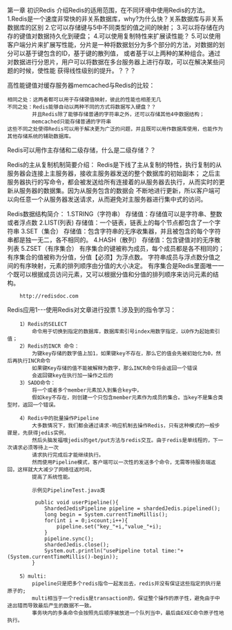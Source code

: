 第一章 初识Redis
    介绍Redis的适用范围，在不同环境中使用Redis的方法。
    1.Redis是一个速度非常快的非关系数据库，why?为什么快？关系数据库与非关系数据库的区别
    2.它可以存储键与5中不同类型的值之间的映射；
    3.可以将存储在内存的键值对数据持久化到硬盘；
    4.可以使用复制特性来扩展读性能？
    5.可以使用客户端分片来扩展写性能，分片是一种将数据划分为多个部分的方法，对数据的划分可以基于键包含的ID，基于键的散列值，
    或者基于以上两种的某种组合。通过对数据进行分恩片，用户可以将数据在多台服务器上进行存取，可以在解决某些问题的时候，使性能
    获得线性级别的提升。？？？
    
    
  高性能键值对缓存服务器memcached与Redis的比较：
    
    相同之处：这两者都可以用于存储键值映射，彼此的性能也相差无几
    不同之处：Redis能够自动以两种不同的方式将数据写入硬盘？？
            并且Redis除了能够存储普通的字符串之外，还可以存储其他4中数据结构；
            memcached只能存储普通的字符串
    这些不同之处使得Redis可以用于解决更为广泛的问题，并且既可以用作数据库使用，也能作为其他存储系统的辅助数据库。
    
    
  Redis可以用作主存储和二级存储，什么是二级存储？？
  
  Redis的主从复制机制简要介绍：
    Redis是下线了主从复制的特性，执行复制的从服务器会连接上主服务器，接收主服务器发送的整个数据库的初始副本；
    之后主服务器执行的写命令，都会被发送给所有连接着的从服务器去执行，从而实时的更新从服务器的数据集。因为从服务包含的数据会
    不断地进行更新，所以客户端可以向任意一个从服务器发送请求，从而避免对主服务器进行集中式的访问。
    
    
  Redis数据结构简介：
    1.STRING（字符串）
        存储值：存储值可以是字符串、整数或者浮点数
    2.LIST(列表)
        存储值：一个链表，链表上的每个节点都包含了一个字符串
    3.SET（集合）
        存储值：包含字符串的无序收集器，并且被包含的每个字符串都是独一无二，各不相同的。
    4.HASH（散列）
        存储值：包含键值对的无序散列表
    5.ZSET（有序集合）
        有序集合的键被称为成员，每个成员都是各不相同的；
        有序集合的值被称为分值，分值【必须】为浮点数。
        字符串成员与浮点数分值之间的有序映射，元素的排列顺序由分值的大小决定。
        有序集合是Redis里面唯一一个既可以根据成员访问元素，又可以根据分值和分值的排列顺序来访问元素的结构。
        
        http://redisdoc.com
  Redis应用1---使用Redis对文章进行投票
     1.涉及到的指令学习：
     
        1）Redis的SELECT 
            命令用于切换到指定的数据库，数据库索引号index用数字指定，以0作为起始索引值；
        2）Redis的INCR 命令：
            为键key存储的数字值上加1，如果键key不存在，那么它的值会先被初始化为0，然后再执行INCR命令
            如果键Key存储的值不能被解释为数字，那么INCR命令将会返回一个错误
            会返回键key在执行加一操作之后的
        3）SADD命令：
            将一个或者多个member元素加入到集合key中，
            假如key不存在，则创建一个只包含member元素作为成员的集合。当key不是集合类型时，返回一个错误。
            
        4）Redis中的批量操作Pipeline
            大多数情况下，我们都会通过请求-响应机制去操作Redis，只有这种模式的一般步骤是，先获得jedis实例，
            然后头脑发福哦jedis的get/put方法与redis交互。由于redis是单线程的，下一次请求必须等待上一次
            请求执行完成后才能继续执行。
            然而使用Pipeline模式，客户端可以一次性的发送多个命令，无需等待服务端返回，这样就大大减少了网络往返时间，
            提高了系统性能。
            
            示例见PipelineTest.java类
            
             public void userPipeline(){
                ShardedJedisPipeline pipeline = shardedJedis.pipelined();
                long begin = System.currentTimeMillis();
                for(int i = 0;i<count;i++){
                    pipeline.set("key_"+i,"value_"+i);
                }
                pipeline.sync();
                shardedJedis.close();
                System.out.println("usePipeline total time:"+(System.currentTimeMillis()-begin));
            }

        5）multi:
            pipeline只是把多个redis指令一起发出去，redis并没有保证这些指定的执行是原子的;
            multi相当于一个redis是transaction的，保证整个操作的原子性，避免由于中途出错而导致最后产生的数据不一致。
            事务块内的多条命令会按照先后顺序被放进一个队列当中，最后由EXEC命令原子性地执行。
        
        
        
        
        
        
        
        
        
        
        
        
        
        
        